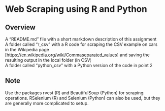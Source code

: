 # Web Scraping using R and Python

## Overview
A “README.md” file with a short markdown description of this assignment <br>
A folder called “r_csv” with a R code for scraping the CSV example on cars in the Wikipedia page [https://en.wikipedia.org/wiki/Commaseparated_values] and saving the resulting output in the local folder (in CSV) <br>
A folder called “python_csv” with a Python version of the code in point 2 <br>

## Note
Use the packages rvest (R) and BeautifulSoup (Python) for scraping operations. RSelenium (R) and Selenium (Python) can also be used, but they are generally more complicated to setup. 
